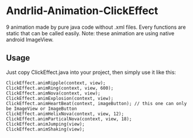 # Andrlid-Animation-ClickEffect
 9 animation made by pure java code without .xml files. 
 Every functions are static that can be called easily.
 Note: these animation are using native android ImageView.

## Usage
Just copy ClickEffect.java into your project, then simply use it like this:

```
ClickEffect.animRipple(context, view);
ClickEffect.animRing(context, view, 600);
ClickEffect.animNova(context, view);
ClickEffect.animExplosion(context, view);
ClickEffect.animHeartBeat(context, imageButton); // this one can only be ImageView or ImageButton
ClickEffect.animHelixNova(context, view, 12);
ClickEffect.animParticalNova(context, view, 18);
ClickEffect.animJumping(view);
ClickEffect.animShaking(view);             
```
